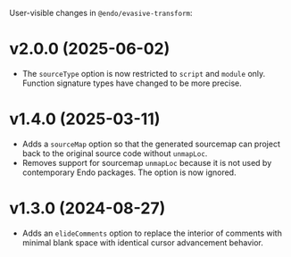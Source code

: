User-visible changes in `@endo/evasive-transform`:

# v2.0.0 (2025-06-02)

- The `sourceType` option is now restricted to `script` and `module` only.
  Function signature types have changed to be more precise.

# v1.4.0 (2025-03-11)

- Adds a `sourceMap` option so that the generated sourcemap can project back to
  the original source code without `unmapLoc`.
- Removes support for sourcemap `unmapLoc` because it is not used by
  contemporary Endo packages.
  The option is now ignored.

# v1.3.0 (2024-08-27)

- Adds an `elideComments` option to replace the interior of comments with
  minimal blank space with identical cursor advancement behavior.
